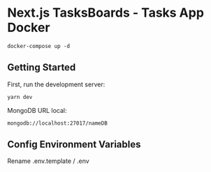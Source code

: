 
# Next.js TasksBoards - Tasks App Docker
```
docker-compose up -d
```
## Getting Started

First, run the development server:

```bash
yarn dev
```
MongoDB URL local:
```
mongodb://localhost:27017/nameDB
```

## Config Environment Variables
Rename .env.template / .env
